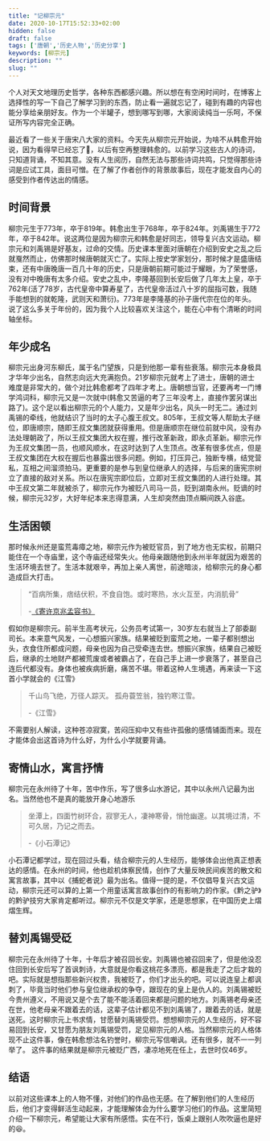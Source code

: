 ```yaml
---
title: "记柳宗元"
date: 2020-10-17T15:52:33+02:00
hidden: false
draft: false
tags: ['唐朝','历史人物','历史分享']
keywords: [柳宗元]
description: ""
slug: ""
---
```


个人对天文地理历史哲学，各种东西都感兴趣。所以想在有空闲时间时，在博客上选择性的写一下自己了解学习到的东西，防止看一遍就忘记了，碰到有趣的内容也能分享给亲朋好友。作为一个半罐子，想到哪写到哪，大家阅读纯当一乐呵，不保证所写内容完全正确。

最近看了一些关于唐宋八大家的资料。今天先从柳宗元开始说，为啥不从韩愈开始说，因为看得早已经忘了🤣，以后有空再整理韩愈的。以前学习这些古人的诗词，只知道背诵，不知其意。没有人生阅历，自然无法与那些诗词共鸣，只觉得那些诗词是应试工具，面目可憎。在了解了作者创作的背景故事后，现在才能发自内心的感受到作者传达出的情感。

## 时间背景

柳宗元生于773年，卒于819年。韩愈出生于768年，卒于824年。刘禹锡生于772年，卒于842年。说这两位是因为柳宗元和韩愈是好同志，领导复兴古文运动。柳宗元和刘禹锡是好基友，过命的交情。历史课本里面对唐朝在介绍到安史之乱之后就戛然而止，仿佛那时候唐朝就灭亡了。实际上按史学家划分，那时候才是盛唐结束，还有中唐晚唐一百几十年的历史，只是唐朝前期可能过于耀眼，为了荣誉感，没有对中晚唐有太多介绍。安史之乱中，李隆基回到长安后做了几年太上皇，卒于762年(活了78岁，古代皇帝中算寿星了，古代皇帝活过八十岁的屈指可数，我随手能想到的就乾隆，武则天和萧衍)。773年是李隆基的孙子唐代宗在位的年头。说了这么多关于年份的，因为我个人比较喜欢关注这个，能在心中有个清晰的时间轴坐标。

## 年少成名

柳宗元出身河东柳氏，属于名门望族，只是到他那一辈有些衰落。柳宗元本身极具才华年少出名，自然志向远大充满抱负。21岁柳宗元就考上了进士，唐朝的进士难度是非常大的，做个对比韩愈都考了四年才考上。唐朝想当官，还要再考一门博学鸿词科，柳宗元又是一次就中(韩愈又苦逼的考了三年没考上，直接作罢另谋出路了)。这个足以看出柳宗元的个人能力，又是年少出名，风头一时无二。通过刘禹锡的牵线，他就结识了当时的太子心腹王叔文。805年，王叔文等人帮助太子继位，即唐顺宗，随即王叔文集团就获得重用。但是唐顺宗在继位前就中风，没有办法处理朝政了，所以王叔文集团大权在握，推行改革新政，即永贞革新。柳宗元作为王叔文集团一员，也顺风顺水，在这时达到了人生顶点。改革有很多优点，但是王叔文集团在大权在握后也暴露出很多问题。例如，打压异己，独断专横，结党营私，互相之间溜须拍马。更重要的是参与到皇位继承人的选择，与后来的唐宪宗树立了直接的敌对关系。所以在唐宪宗即位后，立即对王叔文集团的人进行处理。其中王叔文第二年就被杀了，柳宗元作为被贬八司马一员，贬到湖南永州。贬谪的时候，柳宗元32岁，大好年纪本来志得意满，人生却突然由顶点瞬间跌入谷底。

## 生活困顿

那时候永州还是蛮荒毒瘴之地，柳宗元作为被贬官员，到了地方也无实权，前期只能住在一个寺庙里，这个寺庙还经常失火。他母亲跟随他到永州半年就因为艰苦的生活环境去世了。生活本就艰辛，再加上亲人离世，前途暗淡，给柳宗元的身心都造成巨大打击。

> “百病所集，痞结伏积，不食自饱。或时寒热，水火互至，内消肌骨”
>
> -[《寄许京兆孟容书》](https://baike.baidu.com/item/寄许京兆孟容书)

假如你是柳宗元。前半生高考状元，公务员考试第一，30岁左右就当上了部委副司长。本来意气风发，一心想振兴家族。结果被贬到蛮荒之地，一辈子都别想出头，衣食住所都成问题，母亲也因为自己受牵连去世。想振兴家族，结果自己被贬后，继承的土地财产都被荒废或者被霸占了，在自己手上进一步衰落了，甚至自己连后代都没有。身体也被疾病折磨，痛苦不堪。带着这种人生境遇，再来读一下这首小学就会的《江雪》

> 千山鸟飞绝，万径人踪灭。
> 孤舟蓑笠翁，独钓寒江雪。
>
> -《江雪》

不需要别人解读，这种苍凉寂寞，苦闷压抑中又有些许孤傲的感情铺面而来。现在才能体会出这首诗为什么好，为什么小学就要背诵。

## 寄情山水，寓言抒情

柳宗元在永州待了十年，苦中作乐，写了很多山水游记，其中以永州八记最为出名。当然他也不是真的能放开身心地游乐

> 坐潭上，四面竹树环合，寂寥无人，凄神寒骨，悄怆幽邃。以其境过清，不可久居，乃记之而去。
>
> -《小石潭记》

小石潭记都学过，现在回过头看，结合柳宗元的人生经历，能够体会出他真正想表达的感情。在永州的时间，他也趁机体察民情，创作了大量反映民间疾苦的散文和寓言故事，其中以《捕蛇者说》最为出名。值得一提的是，不仅倡导复兴古文运动，柳宗元还可以算的上第一个用童话寓言故事创作的有影响力的作家。《黔之驴》的黔驴技穷大家肯定都听过。柳宗元不仅是文学家，还是思想家，在中国历史上熠熠生辉。

## 替刘禹锡受砭

柳宗元在永州待了十年，十年后才被召回长安。刘禹锡也被召回来了，但是他没忍住回到长安后写了首讽刺诗，大意就是你看这桃花多漂亮，都是我走了之后才栽的吧。实际就是想指那些新兴权贵，我被贬了，你们才出头的吧。可以说连皇上都讽刺了，毕竟当时他们参与皇位继承权的争夺，跟现在的皇上是仇人的。刘禹锡被贬今贵州遵义，不用说又是个去了能不能活着回来都是问题的地方。刘禹锡老母亲还在世，他老母亲不跟着去的话，这辈子估计都见不到刘禹锡了，跟着去的话，就是送死。这时柳宗元上书求情，甘愿替刘禹锡受罚。想想柳宗元的人生经历，好不容易回到长安，又甘愿为朋友刘禹锡受罚，足见柳宗元的人格。当然柳宗元的人格体现不止这件事，像在韩愈想沽名钓誉时，柳宗元写信嘲讽。还有很多，就不一一列举了。 这件事的结果就是柳宗元被贬广西，凄凉地死在任上，去世时仅46岁。

## 结语

以前对这些课本上的人物不懂，对他们的作品也无感。在了解到他们的人生经历后，他们才变得鲜活生动起来，才能理解体会为什么要学习他们的作品。这里简短介绍一下柳宗元，希望能让大家有所感悟。实在不行，饭桌上跟别人吹吹逼也是好的😆。

